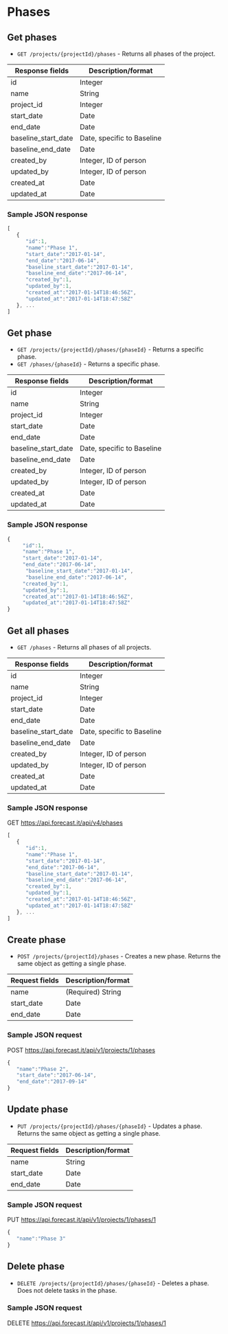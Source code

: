 # Phases

## Get phases

- `GET /projects/{projectId}/phases` - Returns all phases of the project.

| Response fields     | Description/format         |
| ------------------- | -------------------------- |
| id                  | Integer                    |
| name                | String                     |
| project_id          | Integer                    |
| start_date          | Date                       |
| end_date            | Date                       |
| baseline_start_date | Date, specific to Baseline |
| baseline_end_date   | Date                       |
| created_by          | Integer, ID of person      |
| updated_by          | Integer, ID of person      |
| created_at          | Date                       |
| updated_at          | Date                       |

### Sample JSON response

```javascript
[
   {
      "id":1,
      "name":"Phase 1",
      "start_date":"2017-01-14",
      "end_date":"2017-06-14",
      "baseline_start_date":"2017-01-14",
      "baseline_end_date":"2017-06-14",
      "created_by":1,
      "updated_by":1,
      "created_at":"2017-01-14T18:46:56Z",
      "updated_at":"2017-01-14T18:47:58Z"
   }, ...
]
```

## Get phase

- `GET /projects/{projectId}/phases/{phaseId}` - Returns a specific phase.
- `GET /phases/{phaseId}` - Returns a specific phase.

| Response fields     | Description/format         |
| ------------------- | -------------------------- |
| id                  | Integer                    |
| name                | String                     |
| project_id          | Integer                    |
| start_date          | Date                       |
| end_date            | Date                       |
| baseline_start_date | Date, specific to Baseline |
| baseline_end_date   | Date                       |
| created_by          | Integer, ID of person      |
| updated_by          | Integer, ID of person      |
| created_at          | Date                       |
| updated_at          | Date                       |

### Sample JSON response

```javascript
{
     "id":1,
     "name":"Phase 1",
     "start_date":"2017-01-14",
     "end_date":"2017-06-14",
      "baseline_start_date":"2017-01-14",
      "baseline_end_date":"2017-06-14",
     "created_by":1,
     "updated_by":1,
     "created_at":"2017-01-14T18:46:56Z",
     "updated_at":"2017-01-14T18:47:58Z"
}
```

## Get all phases

- `GET /phases` - Returns all phases of all projects.

| Response fields     | Description/format         |
| ------------------- | -------------------------- |
| id                  | Integer                    |
| name                | String                     |
| project_id          | Integer                    |
| start_date          | Date                       |
| end_date            | Date                       |
| baseline_start_date | Date, specific to Baseline |
| baseline_end_date   | Date                       |
| created_by          | Integer, ID of person      |
| updated_by          | Integer, ID of person      |
| created_at          | Date                       |
| updated_at          | Date                       |

### Sample JSON response

GET https://api.forecast.it/api/v4/phases

```javascript
[
   {
      "id":1,
      "name":"Phase 1",
      "start_date":"2017-01-14",
      "end_date":"2017-06-14",
      "baseline_start_date":"2017-01-14",
      "baseline_end_date":"2017-06-14",
      "created_by":1,
      "updated_by":1,
      "created_at":"2017-01-14T18:46:56Z",
      "updated_at":"2017-01-14T18:47:58Z"
   }, ...
]
```

## Create phase

- `POST /projects/{projectId}/phases` - Creates a new phase. Returns the same object as getting a single phase.

| Request fields | Description/format |
| -------------- | ------------------ |
| name           | (Required) String  |
| start_date     | Date               |
| end_date       | Date               |

### Sample JSON request

POST https://api.forecast.it/api/v1/projects/1/phases

```javascript
{
   "name":"Phase 2",
   "start_date":"2017-06-14",
   "end_date":"2017-09-14"
}
```

## Update phase

- `PUT /projects/{projectId}/phases/{phaseId}` - Updates a phase. Returns the same object as getting a single phase.

| Request fields | Description/format |
| -------------- | ------------------ |
| name           | String             |
| start_date     | Date               |
| end_date       | Date               |

### Sample JSON request

PUT https://api.forecast.it/api/v1/projects/1/phases/1

```javascript
{
   "name":"Phase 3"
}
```

## Delete phase

- `DELETE /projects/{projectId}/phases/{phaseId}` - Deletes a phase. Does not delete tasks in the phase.

### Sample JSON request

DELETE https://api.forecast.it/api/v1/projects/1/phases/1
